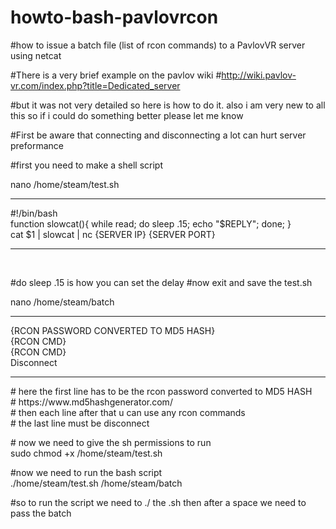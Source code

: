 # howto-bash-pavlovrcon
#how to issue a batch file (list of rcon commands) to a PavlovVR server using netcat

#There is a very brief example on the pavlov wiki 
#http://wiki.pavlov-vr.com/index.php?title=Dedicated_server

#but it was not very detailed so here is how to do it. also i am very new to all this so if i could do something better please let me know 

#First be aware that connecting and disconnecting a lot can hurt server preformance  

#first you need to make a shell script 

<p>
nano /home/steam/test.sh

</p>
<hr>
<p>

#!/bin/bash<br>
function slowcat(){ while read; do sleep .15; echo "$REPLY"; done; }<br>
cat  $1 | slowcat | nc {SERVER IP} {SERVER PORT}<br>
<hr>
<br>
</p>
#do sleep .15 is how you can set the delay 
#now exit and save the test.sh 

<p>
nano /home/steam/batch
</p>
<hr>
<p>
  {RCON PASSWORD CONVERTED TO MD5 HASH}<br>
  {RCON CMD}<br>
  {RCON CMD}<br>
  Disconnect<br>
</p>
<hr>
<p>
# here the first line has to be the rcon password converted to MD5 HASH<br>
# https://www.md5hashgenerator.com/<br>
# then each line after that u can use any rcon commands<br>
# the last line must be disconnect <br>
</p>

<p>
# now we need to give the sh permissions to run <br>
sudo chmod +x /home/steam/test.sh
</p>
 
<p>
#now we need to run the bash script <br>
./home/steam/test.sh /home/steam/batch<br>
</p>
<p>
#so to run the script we need to ./ the .sh then after a space we need to pass the batch <br>
</p>
